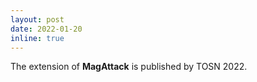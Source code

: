 ```yaml
---
layout: post
date: 2022-01-20
inline: true
---
```


The extension of **MagAttack** is published by TOSN 2022.
